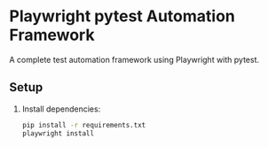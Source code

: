 # Playwright pytest Automation Framework

A complete test automation framework using Playwright with pytest.

## Setup

1. Install dependencies:
   ```bash
   pip install -r requirements.txt
   playwright install